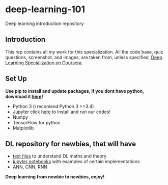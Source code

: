# deep-learning-101
Deep learning introduction repository

## Introduction

This rep contains all my work for this specialization. All the code base, quiz questions, screenshot, and images, are taken from, unless specified, [Deep Learning Specialization on Coursera](https://www.coursera.org/specializations/deep-learning).

## Set Up

**Use pip to install and update packages, if you dont have python, download it [here](https://pip.pypa.io/en/stable/installing/)!**

- Python 3 (i recomend Python 3 >=3.4)
- Jupyter click [here](http://jupyter.org/install) to install and run our codes!
- Numpy
- TensorFlow for python
- Matplotlib

## DL repository for newbies, that will have

- [text files](https://github.com/bielrossi15/deep-learning-101/tree/master/texts) to understand DL maths and theory
- [jupyter notebooks](https://github.com/bielrossi15/deep-learning-101/tree/master/jupyter) with examples of certain implementations
- ANN, CNN, RNN



**Deep learning from newbie to newbies, enjoy!**

